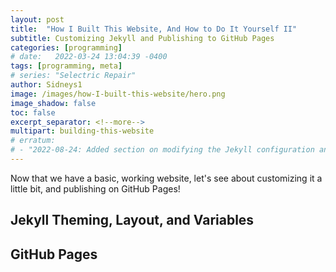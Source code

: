 ```yaml
---
layout: post
title:  "How I Built This Website, And How to Do It Yourself II"
subtitle: Customizing Jekyll and Publishing to GitHub Pages
categories: [programming]
# date:   2022-03-24 13:04:39 -0400
tags: [programming, meta]
# series: "Selectric Repair"
author: Sidneys1
image: /images/how-I-built-this-website/hero.png
image_shadow: false
toc: false
excerpt_separator: <!--more-->
multipart: building-this-website
# erratum:
# - "2022-08-24: Added section on modifying the Jekyll configuration and notes about GitHub Pages."
---
```


Now that we have a basic, working website, let's see about customizing it a little bit, and publishing on GitHub Pages!

<!--more-->

## Jekyll Theming, Layout, and Variables

## GitHub Pages
